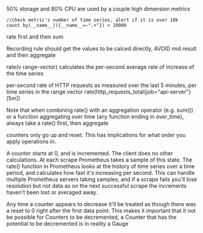 50% storage and 80% CPU are used by a couple high dimension metrics

```
//check metric's number of time series, alert if it is over 10k
count by(__name__)({__name__=~".+"}) > 10000

```

rate first and then sum

Recording rule should get the values to be calced directly, AVOID mid result and then aggregate

rate(v range-vector) calculates the per-second average rate of increase of the time series 

per-second rate of HTTP requests as measured over the last 5 minutes, per time series in the range vector
rate(http_requests_total{job="api-server"}[5m])

Note that when combining rate() with an aggregation operator (e.g. sum()) or a function aggregating over time (any function ending in over_time), always take a rate() first, then aggregate

counters only go up and reset. This has implications for what order you apply operations in.

 A counter starts at 0, and is incremented. The client does no other calculations. At each scrape Prometheus takes a sample of this state. The rate() function in Prometheus looks at the history of time series over a time period, and calculates how fast it's increasing per second. This can handle multiple Prometheus servers taking samples, and if a scrape fails you'll lose resolution but not data as on the next successful scrape the increments haven't been lost or averaged away.

 Any time a counter appears to decrease it'll be treated as though there was a reset to 0 right after the first data point. This makes it important that it not be possible for Counters to be decremented, a Counter that has the potential to be decremented is in reality a Gauge
